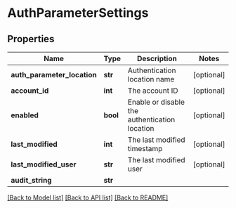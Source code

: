 # AuthParameterSettings

## Properties
Name | Type | Description | Notes
------------ | ------------- | ------------- | -------------
**auth_parameter_location** | **str** | Authentication location name | [optional] 
**account_id** | **int** | The account ID | [optional] 
**enabled** | **bool** | Enable or disable the authentication location | [optional] 
**last_modified** | **int** | The last modified timestamp | [optional] 
**last_modified_user** | **str** | The last modified user | [optional] 
**audit_string** | **str** |  | 

[[Back to Model list]](../README.md#documentation-for-models) [[Back to API list]](../README.md#documentation-for-api-endpoints) [[Back to README]](../README.md)

